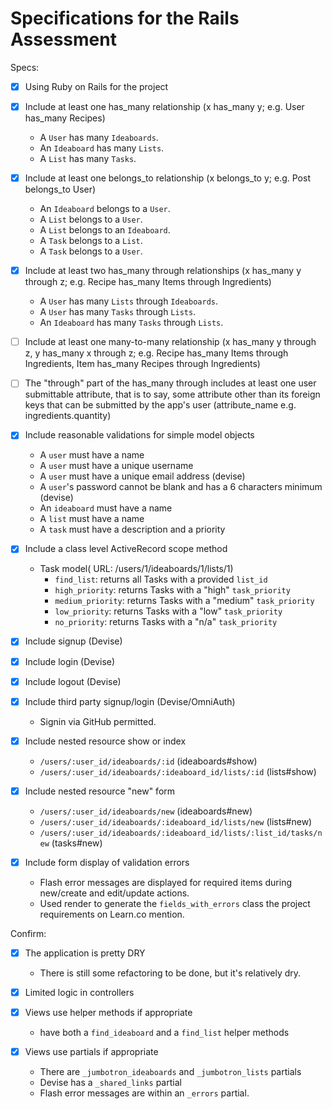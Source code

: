 # Specifications for the Rails Assessment

Specs:
- [x] Using Ruby on Rails for the project

- [x] Include at least one has_many relationship (x has_many y; e.g. User has_many Recipes)
  - A `User` has many `Ideaboards`.
  - An `Ideaboard` has many `Lists`.
  - A `List` has many `Tasks`.

- [x] Include at least one belongs_to relationship (x belongs_to y; e.g. Post belongs_to User)
  - An `Ideaboard` belongs to a `User`.
  - A `List` belongs to a `User`.
  - A `List` belongs to an `Ideaboard`.
  - A `Task` belongs to a `List`.
  - A `Task` belongs to a `User`.

- [x] Include at least two has_many through relationships (x has_many y through z; e.g. Recipe has_many Items through Ingredients)
  - A `User` has many `Lists` through `Ideaboards`.
  - A `User` has many `Tasks` through `Lists`.
  - An `Ideaboard` has many `Tasks` through `Lists`.

- [ ] Include at least one many-to-many relationship (x has_many y through z, y has_many x through z; e.g. Recipe has_many Items through Ingredients, Item has_many Recipes through Ingredients)

- [ ] The "through" part of the has_many through includes at least one user submittable attribute, that is to say, some attribute other than its foreign keys that can be submitted by the app's user (attribute_name e.g. ingredients.quantity)

- [x] Include reasonable validations for simple model objects
  - A `user` must have a name
  - A `user` must have a unique username
  - A `user` must have a unique email address (devise)
  - A `user`'s password cannot be blank and has a 6 characters minimum (devise)
  - An `ideaboard` must have a name
  - A `list` must have a name
  - A `task` must have a description and a priority

- [x] Include a class level ActiveRecord scope method
  - Task model( URL: /users/1/ideaboards/1/lists/1)
    - `find_list`: returns all Tasks with a provided `list_id`
    - `high_priority`: returns Tasks with a "high" `task_priority`
    - `medium_priority`: returns Tasks with a "medium" `task_priority`
    - `low_priority`: returns Tasks with a "low" `task_priority`
    - `no_priority`: returns Tasks with a "n/a" `task_priority`

- [x] Include signup (Devise)
- [x] Include login (Devise)
- [x] Include logout (Devise)

- [x] Include third party signup/login (Devise/OmniAuth)
  - Signin via GitHub permitted.

- [x] Include nested resource show or index
  - `/users/:user_id/ideaboards/:id` (ideaboards#show)
  - `/users/:user_id/ideaboards/:ideaboard_id/lists/:id` (lists#show)

- [x] Include nested resource "new" form
  - `/users/:user_id/ideaboards/new` (ideaboards#new)
  - `/users/:user_id/ideaboards/:ideaboard_id/lists/new` (lists#new)
  - `/users/:user_id/ideaboards/:ideaboard_id/lists/:list_id/tasks/new` (tasks#new)

- [x] Include form display of validation errors
  - Flash error messages are displayed for required items during new/create and edit/update actions.
  - Used render to generate the `fields_with_errors` class the project requirements on Learn.co mention.

Confirm:
- [x] The application is pretty DRY
  - There is still some refactoring to be done, but it's relatively dry.

- [x] Limited logic in controllers

- [x] Views use helper methods if appropriate
  - have both a `find_ideaboard` and a `find_list` helper methods

- [x] Views use partials if appropriate
  - There are `_jumbotron_ideaboards` and `_jumbotron_lists` partials
  - Devise has a `_shared_links` partial
  - Flash error messages are within an `_errors` partial.
